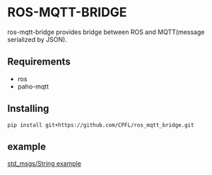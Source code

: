 # ROS-MQTT-BRIDGE
ros-mqtt-bridge provides bridge between ROS and MQTT(message serialized by JSON).

## Requirements

- ros
- paho-mqtt

## Installing

```console
pip install git+https://github.com/CPFL/ros_mqtt_bridge.git
```

## example
[std_msgs/String example](https://github.com/CPFL/ros_mqtt_bridge/tree/85321eef259446903eef5956b0c8e9f7ec3f6c07/examples/std_msgs_string)

